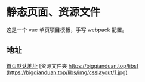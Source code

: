 
# 静态页面、资源文件

这是一个 vue 单页项目模板，手写 webpack 配置。


## 地址

[首页默认地址](https://bigqianduan.top)
[资源文件夹 https://bigqianduan.top/libs](https://bigqianduan.top/libs/img/csslayout/1.jpg)
